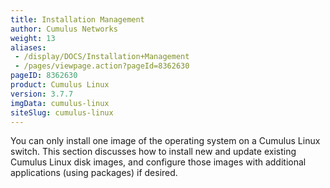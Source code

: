 ```yaml
---
title: Installation Management
author: Cumulus Networks
weight: 13
aliases:
 - /display/DOCS/Installation+Management
 - /pages/viewpage.action?pageId=8362630
pageID: 8362630
product: Cumulus Linux
version: 3.7.7
imgData: cumulus-linux
siteSlug: cumulus-linux
---
```

You can only install one image of the operating system on a Cumulus
Linux switch. This section discusses how to install new and update
existing Cumulus Linux disk images, and configure those images with
additional applications (using packages) if desired.
